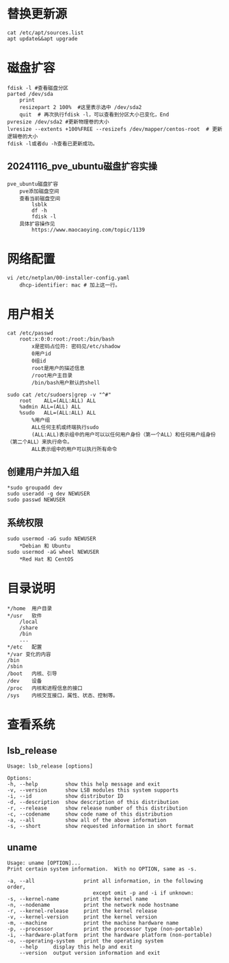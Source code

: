 # 替换更新源
	cat /etc/apt/sources.list
	apt update&&apt upgrade

# 磁盘扩容
    fdisk -l #查看磁盘分区
    parted /dev/sda
        print
        resizepart 2 100%  #这里表示选中 /dev/sda2
        quit  # 再次执行fdisk -l，可以查看到分区大小已变化，End
    pvresize /dev/sda2 #更新物理卷的大小
    lvresize --extents +100%FREE --resizefs /dev/mapper/centos-root  # 更新逻辑卷的大小
    fdisk -l或者du -h查看已更新成功。

## 20241116_pve_ubuntu磁盘扩容实操
```
pve_ubuntu磁盘扩容
	pve添加磁盘空间
	查看当前磁盘空间
		lsblk
		df -h
		fdisk -l
	具体扩容操作见
		https://www.maocaoying.com/topic/1139

```

# 网络配置
	vi /etc/netplan/00-installer-config.yaml
		dhcp-identifier: mac # 加上这一行。

# 用户相关
    cat /etc/passwd
        root:x:0:0:root:/root:/bin/bash
            x是密码占位符: 密码见/etc/shadow
            0用户id
            0组id
            root是用户的描述信息
            /root用户主目录
            /bin/bash用户默认的shell
        
    sudo cat /etc/sudoers|grep -v "^#"
        root    ALL=(ALL:ALL) ALL
        %admin ALL=(ALL) ALL
        %sudo   ALL=(ALL:ALL) ALL
            %用户组
            ALL任何主机或终端执行sudo
            (ALL:ALL)表示组中的用户可以以任何用户身份（第一个ALL）和任何用户组身份（第二个ALL）来执行命令。
            ALL表示组中的用户可以执行所有命令

## 创建用户并加入组
    *sudo groupadd dev
    sudo useradd -g dev NEWUSER
    sudo passwd NEWUSER

## 系统权限
    sudo usermod -aG sudo NEWUSER
        *Debian 和 Ubuntu 
    sudo usermod -aG wheel NEWUSER
        *Red Hat 和 CentOS

# 目录说明
    */home	用户目录
    */usr	软件
        /local
        /share
        /bin
        ...
    */etc	配置
    */var 变化的内容
    /bin
    /sbin
    /boot	内核、引导
    /dev	设备
    /proc	内核和进程信息的接口
    /sys	内核交互接口，属性、状态、控制等。

# 查看系统
## lsb_release
    Usage: lsb_release [options]

    Options:
    -h, --help         show this help message and exit
    -v, --version      show LSB modules this system supports
    -i, --id           show distributor ID
    -d, --description  show description of this distribution
    -r, --release      show release number of this distribution
    -c, --codename     show code name of this distribution
    -a, --all          show all of the above information
    -s, --short        show requested information in short format

## uname
    Usage: uname [OPTION]...
    Print certain system information.  With no OPTION, same as -s.

    -a, --all                print all information, in the following order,
                                except omit -p and -i if unknown:
    -s, --kernel-name        print the kernel name
    -n, --nodename           print the network node hostname
    -r, --kernel-release     print the kernel release
    -v, --kernel-version     print the kernel version
    -m, --machine            print the machine hardware name
    -p, --processor          print the processor type (non-portable)
    -i, --hardware-platform  print the hardware platform (non-portable)
    -o, --operating-system   print the operating system
        --help     display this help and exit
        --version  output version information and exit
